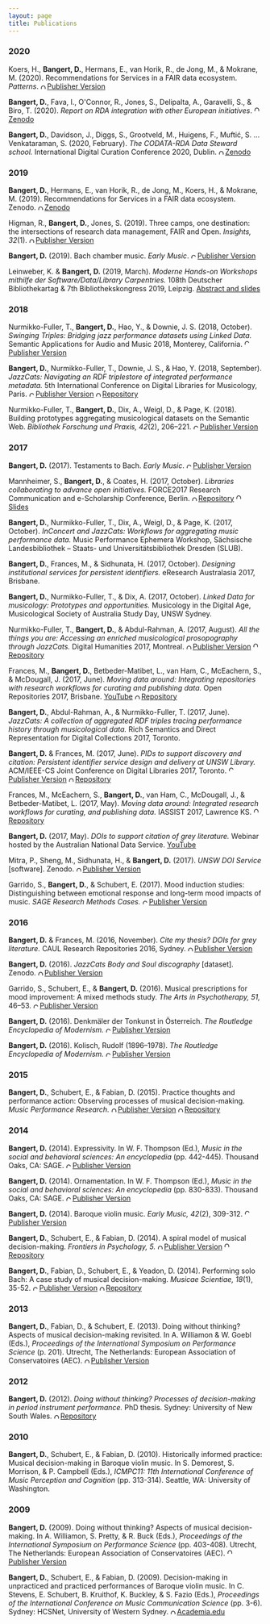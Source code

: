 ```yaml
---
layout: page
title: Publications
---
```


<script async src="https://badge.dimensions.ai/badge.js" charset="utf-8"></script>

### 2020

Koers, H., **Bangert, D.**, Hermans, E., van Horik, R., de Jong, M., & Mokrane, M. (2020). Recommendations for Services in a FAIR data ecosystem. *Patterns*. <a href="https://doi.org/10.1016/j.patter.2020.100058" target="_blank" rel="noopener noreferrer" style="vertical-align:top;"><img src="https://upload.wikimedia.org/wikipedia/commons/thumb/2/25/Open_Access_logo_PLoS_white.svg/20px-Open_Access_logo_PLoS_white.svg.png" img width="10" img style="margin: 0px 3px 0px 0px" alt="Open Access logo PLoS">Publisher Version</a><span class="__dimensions_badge_embed__" data-doi="10.1016/j.patter.2020.100058" data-hide-zero-citations="true" data-style="small_circle"></span>

**Bangert, D.**, Fava, I., O'Connor, R., Jones, S., Delipalta, A., Garavelli, S., & Biro, T. (2020). *Report on RDA integration with other European initiatives*. <a href="https://doi.org/10.5281/zenodo.3630264" target="_blank" rel="noopener noreferrer" style="vertical-align:top;"><img src="https://upload.wikimedia.org/wikipedia/commons/thumb/2/25/Open_Access_logo_PLoS_white.svg/20px-Open_Access_logo_PLoS_white.svg.png" img width="10" img style="margin: 0px 3px 0px 0px" alt="Open Access logo PLoS">Zenodo</a><span class="__dimensions_badge_embed__" data-doi="10.5281/zenodo.3630264" data-hide-zero-citations="true" data-style="small_circle"></span>

**Bangert, D.**, Davidson, J., Diggs, S., Grootveld, M., Huigens, F., Muftić, S. … Venkataraman, S. (2020, February). *The CODATA-RDA Data Steward school.* International Digital Curation Conference 2020, Dublin. <a href="https://doi.org/10.5281/zenodo.3609204" target="_blank" rel="noopener noreferrer" style="vertical-align:top;"><img src="https://upload.wikimedia.org/wikipedia/commons/thumb/2/25/Open_Access_logo_PLoS_white.svg/20px-Open_Access_logo_PLoS_white.svg.png" img width="10" img style="margin: 0px 3px 0px 0px" alt="Open Access logo PLoS">Zenodo</a><span class="__dimensions_badge_embed__" data-doi="10.5281/zenodo.3609204" data-hide-zero-citations="true" data-style="small_circle"></span>

### 2019

**Bangert, D.**, Hermans, E., van Horik, R., de Jong, M., Koers, H., & Mokrane, M. (2019). Recommendations for Services in a FAIR data ecosystem. Zenodo. <a href="https://doi.org/10.5281/zenodo.3585741" target="_blank" rel="noopener noreferrer" style="vertical-align:top;"><img src="https://upload.wikimedia.org/wikipedia/commons/thumb/2/25/Open_Access_logo_PLoS_white.svg/20px-Open_Access_logo_PLoS_white.svg.png" img width="10" img style="margin: 0px 3px 0px 0px" alt="Open Access logo PLoS">Zenodo</a><span class="__dimensions_badge_embed__" data-doi="10.5281/zenodo.3585741" data-hide-zero-citations="true" data-style="small_circle"></span>

Higman, R., **Bangert, D.**, Jones, S. (2019). Three camps, one destination: the intersections of research data management, FAIR and Open. *Insights, 32*(1). <a href="http://doi.org/10.1629/uksg.468" target="_blank" rel="noopener noreferrer" style="vertical-align:top;"><img src="https://upload.wikimedia.org/wikipedia/commons/thumb/2/25/Open_Access_logo_PLoS_white.svg/20px-Open_Access_logo_PLoS_white.svg.png" img width="10" img style="margin: 0px 3px 0px 0px" alt="Open Access logo PLoS">Publisher Version</a><span class="__dimensions_badge_embed__" data-doi="10.1629/uksg.468" data-hide-zero-citations="true" data-style="small_circle"></span>

**Bangert, D.** (2019). Bach chamber music. *Early Music*. <a href="https://doi.org/10.1093/em/caz029" target="_blank" rel="noopener noreferrer" style="vertical-align:top;"><img src="https://upload.wikimedia.org/wikipedia/commons/thumb/6/67/Closed_Access_logo_white.svg/20px-Closed_Access_logo_white.svg.png" img width="10" img style="margin: 0px 3px 0px 0px" alt="Closed Access logo PLoS">Publisher Version</a><span class="__dimensions_badge_embed__" data-doi="10.1093/em/caz029" data-hide-zero-citations="true" data-style="small_circle"></span>

Leinweber, K. & **Bangert, D.** (2019, March). *Moderne Hands-on Workshops mithilfe der Software/Data/Library Carpentries.* 108th Deutscher Bibliothekartag & 7th Bibliothekskongress 2019, Leipzig. <a href="https://opus4.kobv.de/opus4-bib-info/frontdoor/index/index/docId/16202" target="_blank">Abstract and slides</a>

### 2018

Nurmikko-Fuller, T., **Bangert, D.**, Hao, Y., & Downie, J. S. (2018, October). *Swinging Triples: Bridging jazz performance datasets using Linked Data.* Semantic Applications for Audio and Music 2018, Monterey, California. <a href="https://doi.org/10.1145/3243907.3243914" target="_blank" rel="noopener noreferrer" style="vertical-align:top;"><img src="https://upload.wikimedia.org/wikipedia/commons/thumb/6/67/Closed_Access_logo_white.svg/20px-Closed_Access_logo_white.svg.png" img width="10" img style="margin: 0px 3px 0px 0px" alt="Closed Access logo PLoS">Publisher Version</a>

**Bangert, D.**, Nurmikko-Fuller, T., Downie, J. S., & Hao, Y.  (2018, September). *JazzCats: Navigating an RDF triplestore of integrated performance metadata.* 5th International Conference on Digital Libraries for Musicology, Paris. <a href="https://doi.org/10.1145/3273024.3273031" target="_blank" rel="noopener noreferrer" style="vertical-align:top;"><img src="https://upload.wikimedia.org/wikipedia/commons/thumb/6/67/Closed_Access_logo_white.svg/20px-Closed_Access_logo_white.svg.png" img width="10" img style="margin: 0px 3px 0px 0px" alt="Closed Access logo PLoS">Publisher Version</a> <a href="http://resolver.sub.uni-goettingen.de/purl?gs-1/15359" target="_blank" rel="noopener noreferrer" style="vertical-align:top;"><img src="https://upload.wikimedia.org/wikipedia/commons/thumb/2/25/Open_Access_logo_PLoS_white.svg/20px-Open_Access_logo_PLoS_white.svg.png" img width="10" img style="margin: 0px 3px 0px 0px" alt="Open Access logo PLoS">Repository</a>

Nurmikko-Fuller, T., **Bangert, D.**, Dix, A., Weigl, D., & Page, K. (2018). Building prototypes aggregating musicological datasets on the Semantic Web. *Bibliothek Forschung und Praxis, 42*(2), 206–221. <a href="https://doi.org/10.1515/bfp-2018-0025" target="_blank" rel="noopener noreferrer" style="vertical-align:top;"><img src="https://upload.wikimedia.org/wikipedia/commons/thumb/6/67/Closed_Access_logo_white.svg/20px-Closed_Access_logo_white.svg.png" img width="10" img style="margin: 0px 3px 0px 0px" alt="Closed Access logo PLoS">Publisher Version</a>

### 2017

**Bangert, D.** (2017). Testaments to Bach. *Early Music*. <a href="https://doi.org/10.1093/em/cax095" target="_blank" rel="noopener noreferrer" style="vertical-align:top;"><img src="https://upload.wikimedia.org/wikipedia/commons/thumb/6/67/Closed_Access_logo_white.svg/20px-Closed_Access_logo_white.svg.png" img width="10" img style="margin: 0px 3px 0px 0px" alt="Closed Access logo PLoS">Publisher Version</a><span class="__dimensions_badge_embed__" data-doi="10.1093/em/cax095" data-hide-zero-citations="true" data-style="small_circle"></span>

Mannheimer, S., **Bangert, D.**, & Coates, H. (2017, October). *Libraries collaborating to advance open initiatives.* FORCE2017 Research Communication and e-Scholarship Conference, Berlin. <a href="http://handle.unsw.edu.au/1959.4/unsworks_46605" target="_blank" rel="noopener noreferrer" style="vertical-align:top;"><img src="https://upload.wikimedia.org/wikipedia/commons/thumb/2/25/Open_Access_logo_PLoS_white.svg/20px-Open_Access_logo_PLoS_white.svg.png" img width="10" img style="margin: 0px 3px 0px 0px" alt="Open Access logo PLoS">Repository</a> <a href="http://doi.org/10.5281/zenodo.1037250" target="_blank" rel="noopener noreferrer" style="vertical-align:top;"><img src="https://upload.wikimedia.org/wikipedia/commons/thumb/2/25/Open_Access_logo_PLoS_white.svg/20px-Open_Access_logo_PLoS_white.svg.png" img width="10" img style="margin: 0px 3px 0px 0px" alt="Open Access logo PLoS">Slides</a>

**Bangert, D.**, Nurmikko-Fuller, T., Dix, A., Weigl, D., & Page, K. (2017, October). *InConcert and JazzCats: Workflows for aggregating music performance data.* Music Performance Ephemera Workshop, Sächsische Landesbibliothek – Staats- und Universitätsbibliothek Dresden (SLUB).

**Bangert, D.**, Frances, M., & Sidhunata, H. (2017, October). *Designing institutional services for persistent identifiers.* eResearch Australasia 2017, Brisbane. 

**Bangert, D.**, Nurmikko-Fuller, T., & Dix, A. (2017, October). *Linked Data for musicology: Prototypes and opportunities.* Musicology in the Digital Age, Musicological Society of Australia Study Day, UNSW Sydney. 

Nurmikko-Fuller, T., **Bangert, D.**, & Abdul-Rahman, A. (2017, August). *All the things you are: Accessing an enriched musicological prosopography through JazzCats.* Digital Humanities 2017, Montreal. <a href="https://dh2017.adho.org/abstracts/305/305.pdf" target="_blank" rel="noopener noreferrer" style="vertical-align:top;"><img src="https://upload.wikimedia.org/wikipedia/commons/thumb/2/25/Open_Access_logo_PLoS_white.svg/20px-Open_Access_logo_PLoS_white.svg.png" img width="10" img style="margin: 0px 3px 0px 0px" alt="Open Access logo PLoS transparent">Publisher Version</a> <a href="http://handle.unsw.edu.au/1959.4/unsworks_46179" target="_blank" rel="noopener noreferrer" style="vertical-align:top;"><img src="https://upload.wikimedia.org/wikipedia/commons/thumb/2/25/Open_Access_logo_PLoS_white.svg/20px-Open_Access_logo_PLoS_white.svg.png" img width="10" img style="margin: 0px 3px 0px 0px" alt="Open Access logo PLoS">Repository</a>

Frances, M., **Bangert, D.**, Betbeder-Matibet, L., van Ham, C., McEachern, S., & McDougall, J. (2017, June). *Moving data around: Integrating repositories with research workflows for curating and publishing data.* Open Repositories 2017, Brisbane. <a href="https://www.youtube.com/watch?v=rhObqW3Pwqk&feature=youtu.be" target="_blank">YouTube</a> <a href="http://handle.unsw.edu.au/1959.4/unsworks_46164" target="_blank" rel="noopener noreferrer" style="vertical-align:top;"><img src="https://upload.wikimedia.org/wikipedia/commons/thumb/2/25/Open_Access_logo_PLoS_white.svg/20px-Open_Access_logo_PLoS_white.svg.png" img width="10" img style="margin: 0px 3px 0px 0px" alt="Open Access logo PLoS">Repository</a>

**Bangert, D.**, Abdul-Rahman, A., & Nurmikko-Fuller, T. (2017, June). *JazzCats: A collection of aggregated RDF triples tracing performance history through musicological data.* Rich Semantics and Direct Representation for Digital Collections 2017, Toronto.  

**Bangert, D.** & Frances, M. (2017, June). *PIDs to support discovery and citation: Persistent identifier service design and delivery at UNSW Library.* ACM/IEEE-CS Joint Conference on Digital Libraries 2017, Toronto. <a href="https://doi.org/10.1109/JCDL.2017.7991610" target="_blank" rel="noopener noreferrer" style="vertical-align:top;"><img src="https://upload.wikimedia.org/wikipedia/commons/thumb/6/67/Closed_Access_logo_white.svg/20px-Closed_Access_logo_white.svg.png" img width="10" img style="margin: 0px 3px 0px 0px" alt="Closed Access logo PLoS">Publisher Version</a> <a href="http://handle.unsw.edu.au/1959.4/unsworks_45617" target="_blank" rel="noopener noreferrer" style="vertical-align:top;"><img src="https://upload.wikimedia.org/wikipedia/commons/thumb/2/25/Open_Access_logo_PLoS_white.svg/20px-Open_Access_logo_PLoS_white.svg.png" img width="10" img style="margin: 0px 3px 0px 0px" alt="Open Access logo PLoS">Repository</a><span class="__dimensions_badge_embed__" data-doi="10.1109/JCDL.2017.7991610" data-hide-zero-citations="true" data-style="small_circle"></span>

Frances, M., McEachern, S., **Bangert, D.**, van Ham, C., McDougall, J., & Betbeder-Matibet, L. (2017, May). *Moving data around: Integrated research workflows for curating, and publishing data.* IASSIST 2017, Lawrence KS. <a href="http://doi.org/10.4225/53/597e854758396" target="_blank" rel="noopener noreferrer" style="vertical-align:top;"><img src="https://upload.wikimedia.org/wikipedia/commons/thumb/2/25/Open_Access_logo_PLoS_white.svg/20px-Open_Access_logo_PLoS_white.svg.png" img width="10" img style="margin: 0px 3px 0px 0px" alt="Open Access logo PLoS">Repository</a><span class="__dimensions_badge_embed__" data-doi="10.4225/53/597e854758396" data-hide-zero-citations="true" data-style="small_circle"></span>

**Bangert, D.** (2017, May). *DOIs to support citation of grey literature.* Webinar hosted by the Australian National Data Service. <a href="https://youtu.be/hRNDBZhUfUA" target="_blank">YouTube</a>

Mitra, P., Sheng, M., Sidhunata, H., & **Bangert, D.** (2017). *UNSW DOI Service* [software]. Zenodo. <a href="http://doi.org/10.5281/zenodo.582692" target="_blank" rel="noopener noreferrer" style="vertical-align:top;"><img src="https://upload.wikimedia.org/wikipedia/commons/thumb/2/25/Open_Access_logo_PLoS_white.svg/20px-Open_Access_logo_PLoS_white.svg.png" img width="10" img style="margin: 0px 3px 0px 0px" alt="Open Access logo PLoS transparent">Publisher Version</a><span class="__dimensions_badge_embed__" data-doi="10.5281/zenodo.582692" data-hide-zero-citations="true" data-style="small_circle"></span>

Garrido, S., **Bangert, D.**, & Schubert, E. (2017). Mood induction studies: Distinguishing between emotional response and long-term mood impacts of music. *SAGE Research Methods Cases.* <a href="http://doi.org/10.4135/9781473974760" target="_blank" rel="noopener noreferrer" style="vertical-align:top;"><img src="https://upload.wikimedia.org/wikipedia/commons/thumb/6/67/Closed_Access_logo_white.svg/20px-Closed_Access_logo_white.svg.png" img width="10" img style="margin: 0px 3px 0px 0px" alt="Closed Access logo PLoS">Publisher Version</a><span class="__dimensions_badge_embed__" data-doi="10.4135/9781473974760" data-hide-zero-citations="true" data-style="small_circle"></span>

### 2016

**Bangert, D.** & Frances, M. (2016, November). *Cite my thesis? DOIs for grey literature.* CAUL Research Repositories 2016, Sydney. <a href="http://doi.org/10.5281/zenodo.165620" target="_blank" rel="noopener noreferrer" style="vertical-align:top;"><img src="https://upload.wikimedia.org/wikipedia/commons/thumb/2/25/Open_Access_logo_PLoS_white.svg/20px-Open_Access_logo_PLoS_white.svg.png" img width="10" img style="margin: 0px 3px 0px 0px" alt="Open Access logo PLoS transparent">Publisher Version</a><span class="__dimensions_badge_embed__" data-doi="10.5281/zenodo.165620" data-hide-zero-citations="true" data-style="small_circle"></span>

**Bangert, D.** (2016). *JazzCats Body and Soul discography* [dataset]. Zenodo. <a href="http://doi.org/10.5281/zenodo.163886" target="_blank" rel="noopener noreferrer" style="vertical-align:top;"><img src="https://upload.wikimedia.org/wikipedia/commons/thumb/2/25/Open_Access_logo_PLoS_white.svg/20px-Open_Access_logo_PLoS_white.svg.png" img width="10" img style="margin: 0px 3px 0px 0px" alt="Open Access logo PLoS transparent">Publisher Version</a><span class="__dimensions_badge_embed__" data-doi="10.5281/zenodo.163886" data-hide-zero-citations="true" data-style="small_circle"></span>

Garrido, S., Schubert, E., & **Bangert, D.** (2016). Musical prescriptions for mood improvement: A mixed methods study. *The Arts in Psychotherapy, 51,* 46–53. <a href="https://doi.org/10.1016/j.aip.2016.09.002" target="_blank" rel="noopener noreferrer" style="vertical-align:top;"><img src="https://upload.wikimedia.org/wikipedia/commons/thumb/6/67/Closed_Access_logo_white.svg/20px-Closed_Access_logo_white.svg.png" img width="10" img style="margin: 0px 3px 0px 0px" alt="Closed Access logo PLoS">Publisher Version</a><span class="__dimensions_badge_embed__" data-doi="10.1016/j.aip.2016.09.002" data-hide-zero-citations="true" data-style="small_circle"></span>

**Bangert, D.** (2016). Denkmäler der Tonkunst in Österreich. *The Routledge Encyclopedia of Modernism.* <a href="https://www.rem.routledge.com/articles/denkmaler-der-tonkunst-in-osterreich" target="_blank" rel="noopener noreferrer" style="vertical-align:top;"><img src="https://upload.wikimedia.org/wikipedia/commons/thumb/6/67/Closed_Access_logo_white.svg/20px-Closed_Access_logo_white.svg.png" img width="10" img style="margin: 0px 3px 0px 0px" alt="Closed Access logo PLoS">Publisher Version</a>

**Bangert, D.** (2016). Kolisch, Rudolf (1896–1978). *The Routledge Encyclopedia of Modernism.* <a href="https://www.rem.routledge.com/articles/kolisch-rudolf-1896-1978" target="_blank" rel="noopener noreferrer" style="vertical-align:top;"><img src="https://upload.wikimedia.org/wikipedia/commons/thumb/6/67/Closed_Access_logo_white.svg/20px-Closed_Access_logo_white.svg.png" img width="10" img style="margin: 0px 3px 0px 0px" alt="Closed Access logo PLoS">Publisher Version</a>

### 2015

**Bangert, D.**, Schubert, E., & Fabian, D. (2015). Practice thoughts and performance action: Observing processes of musical decision-making. *Music Performance Research.* <a href="http://mpr-online.net/Issues/Volume%207%20[2015]/Vol7_Contents.html" target="_blank" rel="noopener noreferrer" style="vertical-align:top;"><img src="https://upload.wikimedia.org/wikipedia/commons/thumb/2/25/Open_Access_logo_PLoS_white.svg/20px-Open_Access_logo_PLoS_white.svg.png" img width="10" img style="margin: 0px 3px 0px 0px" alt="Open Access logo PLoS transparent">Publisher Version</a> <a href="http://handle.unsw.edu.au/1959.4/unsworks_45803" target="_blank" rel="noopener noreferrer" style="vertical-align:top;"><img src="https://upload.wikimedia.org/wikipedia/commons/thumb/2/25/Open_Access_logo_PLoS_white.svg/20px-Open_Access_logo_PLoS_white.svg.png" img width="10" img style="margin: 0px 3px 0px 0px" alt="Open Access logo PLoS transparent">Repository</a>

### 2014

**Bangert, D.** (2014). Expressivity. In W. F. Thompson (Ed.), *Music in the social and behavioral sciences: An encyclopedia* (pp. 442-445). Thousand Oaks, CA: SAGE. <a href="https://doi.org/10.4135/9781452283012.n148" target="_blank" rel="noopener noreferrer" style="vertical-align:top;"><img src="https://upload.wikimedia.org/wikipedia/commons/thumb/6/67/Closed_Access_logo_white.svg/20px-Closed_Access_logo_white.svg.png" img width="10" img style="margin: 0px 3px 0px 0px" alt="Closed Access logo PLoS">Publisher Version</a><span class="__dimensions_badge_embed__" data-doi="10.4135/9781452283012.n148" data-hide-zero-citations="true" data-style="small_circle"></span>

**Bangert, D.** (2014). Ornamentation. In W. F. Thompson (Ed.), *Music in the social and behavioral sciences: An encyclopedia* (pp. 830-833). Thousand Oaks, CA: SAGE. <a href="https://doi.org/10.4135/9781452283012.n281" target="_blank" rel="noopener noreferrer" style="vertical-align:top;"><img src="https://upload.wikimedia.org/wikipedia/commons/thumb/6/67/Closed_Access_logo_white.svg/20px-Closed_Access_logo_white.svg.png" img width="10" img style="margin: 0px 3px 0px 0px" alt="Closed Access logo PLoS">Publisher Version</a><span class="__dimensions_badge_embed__" data-doi="10.4135/9781452283012.n281" data-hide-zero-citations="true" data-style="small_circle"></span>

**Bangert, D.** (2014). Baroque violin music. *Early Music, 42*(2), 309-312. <a href="https://doi.org/10.1093/em/cau050" target="_blank" rel="noopener noreferrer" style="vertical-align:top;"><img src="https://upload.wikimedia.org/wikipedia/commons/thumb/6/67/Closed_Access_logo_white.svg/20px-Closed_Access_logo_white.svg.png" img width="10" img style="margin: 0px 3px 0px 0px" alt="Closed Access logo PLoS">Publisher Version</a><span class="__dimensions_badge_embed__" data-doi="10.1093/em/cau050" data-hide-zero-citations="true" data-style="small_circle"></span>

**Bangert, D.**, Schubert, E., & Fabian, D. (2014). A spiral model of musical decision-making. *Frontiers in Psychology, 5.* <a href="https://doi.org/10.3389/fpsyg.2014.00320" target="_blank" rel="noopener noreferrer" style="vertical-align:top;"><img src="https://upload.wikimedia.org/wikipedia/commons/thumb/2/25/Open_Access_logo_PLoS_white.svg/20px-Open_Access_logo_PLoS_white.svg.png" img width="10" img style="margin: 0px 3px 0px 0px" alt="Open Access logo PLoS transparent">Publisher Version</a> <a href="http://handle.unsw.edu.au/1959.4/unsworks_45551" target="_blank" rel="noopener noreferrer" style="vertical-align:top;"><img src="https://upload.wikimedia.org/wikipedia/commons/thumb/2/25/Open_Access_logo_PLoS_white.svg/20px-Open_Access_logo_PLoS_white.svg.png" img width="10" img style="margin: 0px 3px 0px 0px" alt="Open Access logo PLoS transparent">Repository</a><span class="__dimensions_badge_embed__" data-doi="10.3389/fpsyg.2014.00320" data-hide-zero-citations="true" data-style="small_circle"></span>

**Bangert, D.**, Fabian, D., Schubert, E., & Yeadon, D. (2014). Performing solo Bach: A case study 
of musical decision-making. *Musicae Scientiae, 18*(1), 35-52. <a href="https://doi.org/10.1177/1029864913509812" target="_blank" rel="noopener noreferrer" style="vertical-align:top;"><img src="https://upload.wikimedia.org/wikipedia/commons/thumb/6/67/Closed_Access_logo_white.svg/20px-Closed_Access_logo_white.svg.png" img width="10" img style="margin: 0px 3px 0px 0px" alt="Closed Access logo PLoS">Publisher Version</a> <a href="http://handle.unsw.edu.au/1959.4/unsworks_46186" target="_blank" rel="noopener noreferrer" style="vertical-align:top;"><img src="https://upload.wikimedia.org/wikipedia/commons/thumb/2/25/Open_Access_logo_PLoS_white.svg/20px-Open_Access_logo_PLoS_white.svg.png" img width="10" img style="margin: 0px 3px 0px 0px" alt="Open Access logo PLoS">Repository</a><span class="__dimensions_badge_embed__" data-doi="10.1177/1029864913509812" data-hide-zero-citations="true" data-style="small_circle"></span>

### 2013

**Bangert, D.**, Fabian, D., & Schubert, E. (2013). Doing without thinking? Aspects of musical decision-making revisited. In A. Williamon & W. Goebl (Eds.), *Proceedings of the International Symposium on Performance Science* (p. 201). Utrecht, The Netherlands: European Association of Conservatoires (AEC). <a href="http://www.performancescience.org/ISPS2013/Proceedings/Rows/051Paper_Bangert%20DX.pdf" target="_blank" rel="noopener noreferrer" style="vertical-align:top;"><img src="https://upload.wikimedia.org/wikipedia/commons/thumb/2/25/Open_Access_logo_PLoS_white.svg/20px-Open_Access_logo_PLoS_white.svg.png" img width="10" img style="margin: 0px 3px 0px 0px" alt="Open Access logo PLoS transparent">Publisher Version</a>

### 2012

**Bangert, D.** (2012). *Doing without thinking? Processes of decision-making in period instrument performance.* PhD thesis. Sydney: University of New South Wales. <a href="https://doi.org/10.4225/53/58BCA28D2A79A" target="_blank" rel="noopener noreferrer" style="vertical-align:top;"><img src="https://upload.wikimedia.org/wikipedia/commons/thumb/2/25/Open_Access_logo_PLoS_white.svg/20px-Open_Access_logo_PLoS_white.svg.png" img width="10" img style="margin: 0px 3px 0px 0px" alt="Open Access logo PLoS transparent">Repository</a><span class="__dimensions_badge_embed__" data-doi="10.4225/53/58BCA28D2A79A" data-hide-zero-citations="true" data-style="small_circle"></span>

### 2010

**Bangert, D.**, Schubert, E., & Fabian, D. (2010). Historically informed practice: Musical decision-making in Baroque violin music. In S. Demorest, S. Morrison, & P. Campbell (Eds.), *ICMPC11: 11th International Conference of Music Perception and Cognition* (pp. 313-314). Seattle, WA: University of Washington. 

### 2009

**Bangert, D.** (2009). Doing without thinking? Aspects of musical decision-making. In A. Williamon, S. Pretty, & R. Buck (Eds.), *Proceedings of the International Symposium on Performance Science* (pp. 403-408). Utrecht, The Netherlands: European Association of Conservatoires (AEC). <a href="http://www.performancescience.org/ISPS2009/Proceedings/Rows/067Bangert.pdf" target="_blank" rel="noopener noreferrer" style="vertical-align:top;"><img src="https://upload.wikimedia.org/wikipedia/commons/thumb/2/25/Open_Access_logo_PLoS_white.svg/20px-Open_Access_logo_PLoS_white.svg.png" img width="10" img style="margin: 0px 3px 0px 0px" alt="Open Access logo PLoS transparent">Publisher Version</a>

**Bangert, D.**, Schubert, E., & Fabian, D. (2009). Decision-making in unpracticed and practiced 
performances of Baroque violin music. In C. Stevens, E. Schubert, B. Kruithof, K. Buckley, & S. Fazio (Eds.), *Proceedings of the International Conference on Music Communication Science* (pp. 3-6). Sydney: HCSNet, University of Western Sydney. <a href="http://www.academia.edu/download/44721735/Decision-making_in_unpracticed_and_pract20160414-5140-zwro62.pdf" target="_blank" rel="noopener noreferrer" style="vertical-align:top;"><img src="https://upload.wikimedia.org/wikipedia/commons/thumb/2/25/Open_Access_logo_PLoS_white.svg/20px-Open_Access_logo_PLoS_white.svg.png" img width="10" img style="margin: 0px 3px 0px 0px" alt="Open Access logo PLoS transparent">Academia.edu</a>



<!-- ### Footer

Last updated: May 2017 -->


